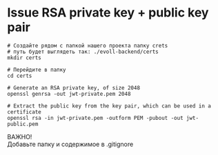 # Issue RSA private key + public key pair


```shell
# Создайте рядом с папкой нашего проекта папку crets
# путь будет выглядеть так: ./evoll-backend/certs
mkdir certs
```

```shell
# Перейдите в папку
cd certs
```

```shell
# Generate an RSA private key, of size 2048
openssl genrsa -out jwt-private.pem 2048
```

```shell
# Extract the public key from the key pair, which can be used in a certificate
openssl rsa -in jwt-private.pem -outform PEM -pubout -out jwt-public.pem
```

ВАЖНО!\
Добавьте папку и содержимое в .gitignore